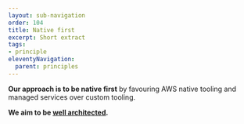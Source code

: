 ```yaml
---
layout: sub-navigation
order: 104
title: Native first
excerpt: Short extract
tags:
- principle
eleventyNavigation:
  parent: principles
---
```

**Our approach is to be native first** by favouring AWS native tooling and managed services over custom tooling.

**We aim to be [well architected](https://aws.amazon.com/architecture/well-architected).**
